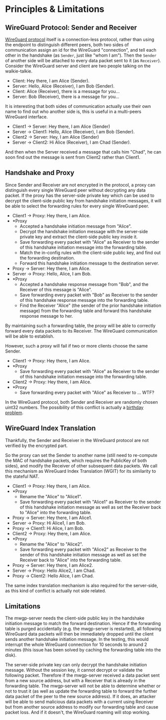 Principles & Limitations
===============

## WireGuard Protocol: Sender and Receiver

[WireGuard protocol][1] itself is a connection-less protocol, rather than using
the endpoint to distinguish different peers, both two sides of communication
assign an id for the WireGuard "connection", and tell each other in the
handshake (as `Sender`, just like "whom I am"). Then the `Sender` of another
side will be attached to every data packet sent to it (as `Receiver`). Consider
the WireGuard server and client are two people talking on the walkie-talkie.

+ Client: Hey there, I am Alice (Sender).
+ Server: Hello, Alice (Receiver), I am Bob (Sender).
+ Client: Alice (Receiver), there is a message for you...
+ Server: Bob (Receiver), there is a message for you...

It is interesting that both sides of communication actually use their own name
to find out who another side is, this is useful in a multi-peers WireGuard
interface.

+ Client1 -> Server: Hey there, I am Alice (Sender)
+ Server -> Client1: Hello, Alice (Receiver), I am Bob (Sender).
+ Client2 -> Server: Hey, I am Alice (Sender)
+ Server -> Client2: Hi Alice (Receiver), I am Chad (Sender).

And then when the Server received a message that calls him "Chad", he can soon
find out the message is sent from Client2 rather than Client1.

[1]: https://www.wireguard.com/protocol/


## Handshake and Proxy

Since Sender and Receiver are not encrypted in the protocol, a proxy can
distinguish every single WireGuard peer without decrypting any data packet. If
the proxy has the server-side private key which can be used to decrypt the
client-side public key from handshake initiation messages, it will be able to
select the forwarding rules for every single WireGuard peer.

+ Client1 -> Proxy: Hey there, I am Alice.
+ \*Proxy
  + Accepted a handshake initiation message from "Alice".
  + Decrypt the handshake initiation message with the server-side private key and extract the client-side public key inside it.
  + Save forwarding every packet with "Alice" as Receiver to the sender of this handshake initiation message into the forwarding table.
  + Match the in-config rules with the client-side public key, and find out the forwarding destination.
  + Forward this handshake initiation message to the destination server.
+ Proxy -> Server: Hey there, I am Alice.
+ Server -> Proxy: Hello, Alice, I am Bob.
+ \*Proxy
  + Accepted a handshake response message from "Bob", and the Receiver of this message is "Alice".
  + Save forwarding every packet with "Bob" as Receiver to the sender of this handshake response message into the forwarding table.
  + Find the Receiver "Alice" (the sender of the prior handshake initiation message) from the forwarding table and forward this handshake response message to her.

By maintaining such a forwarding table, the proxy will be able to correctly
forward every data packets to its Receiver. The WireGuard communication will be
able to establish.

However, such a proxy will fail if two or more clients choose the same Sender.

+ Client1 -> Proxy: Hey there, I am Alice.
+ \*Proxy
  + Save forwarding every packet with "Alice" as Receiver to the sender of this handshake initiation message into the forwarding table.
+ Client2 -> Proxy: Hey there, I am Alice.
+ \*Proxy
  + Save forwarding every packet with "Alice" as Receiver to ... WTF?

In the WireGuard protocol, both Sender and Receiver are randomly chosen uint32
numbers. The possibility of this conflict is actually a [birthday problem][2].

[2]: https://en.wikipedia.org/wiki/Birthday_problem


## WireGuard Index Translation

Thankfully, the Sender and Receiver in the WireGuard protocol are not verified
by the encrypted part.

So the proxy can set the Sender to another name (still need to re-compute the
MAC of handshake packets, which requires the PublicKey of both sides), and
modify the Receiver of other subsequent data packets.
We call this mechanism as WireGuard Index Translation (WGIT) for its similarity
to the stateful NAT.

+ Client1 -> Proxy: Hey there, I am Alice.
+ \*Proxy
  + Rename the "Alice" to "Alice1".
  + Save forwarding every packet with "Alice1" as Receiver to the sender of this handshake initiation message as well as set the Receiver back to "Alice" into the forwarding table.
+ Proxy -> Server: Hey there, I am Alice1.
+ Server -> Proxy: Hi Alice1, I am Bob.
+ Proxy -> Client1: Hi Alice, I am Bob.
+ Client2 -> Proxy: Hey there, I am Alice.
+ \*Proxy
  + Rename the "Alice" to "Alice2".
  + Save forwarding every packet with "Alice2" as Receiver to the sender of this handshake initiation message as well as set the Receiver back to "Alice" into the forwarding table.
+ Proxy -> Server: Hey there, I am Alice2.
+ Server -> Proxy: Hello Alice2, I am Chad.
+ Proxy -> Client2: Hello Alice, I am Chad.

The same index translation mechanism is also required for the server-side, as
this kind of conflict is actually not side related.


## Limitations

The mwgp-server needs the client-side public key in the handshake initiation
message to match the forward destination. Hence if the forwarding table is
purged accidentally (e.g. the mwgp-server is restarted), all following
WireGuard data packets will then be immediately dropped until the client sends
another handshake initiation message. In the testing, this would interrupt the
whole WireGuard connection for 10 seconds to around 2 minutes (this issue has
been solved by caching the forwarding table into the disk).

The server-side private key can only decrypt the handshake initiation message.
Without the session key, it cannot decrypt or validate the following packet.
Therefore if the mwgp-server received a data packet sent from a new source
address, but with a Receiver that is already in the forwarding table.
The mwgp-server will not be able to determine whether or not to trust it
(as well as update the forwarding table to forward the further data packet of
 the peer to the new source address).
If it does, an attacker will be able to send malicious data packets with a
current using Receiver but from another source address to modify our forwarding
table and cause packet loss.
And if it doesn't, the WireGuard roaming will stop working.

